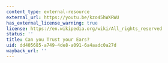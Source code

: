 ```yaml
---
content_type: external-resource
external_url: https://youtu.be/kzo45hWXRWU
has_external_license_warning: true
license: https://en.wikipedia.org/wiki/All_rights_reserved
status: ''
title: Can you Trust your Ears?
uid: dd405685-a749-4de8-a091-6a4aadc0a27d
wayback_url: ''
---
```

